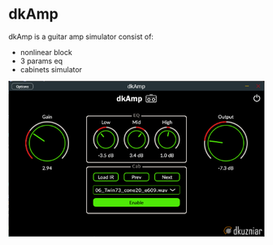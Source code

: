 # dkAmp



dkAmp is a guitar amp simulator consist of:

- nonlinear block
- 3 params eq
- cabinets simulator



![Alt text](Docs/Images/dkAmpGUI.png)

